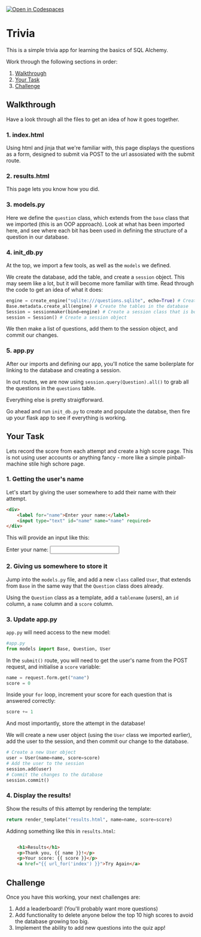 [![Open in Codespaces](https://classroom.github.com/assets/launch-codespace-2972f46106e565e64193e422d61a12cf1da4916b45550586e14ef0a7c637dd04.svg)](https://classroom.github.com/open-in-codespaces?assignment_repo_id=18235504)
# Trivia
This is a simple trivia app for learning the basics of SQL Alchemy.

Work through the following sections in order:
1. [Walkthrough](#walkthrough)
2. [Your Task](#your-task)
3. [Challenge](#challenge)

## Walkthrough 

Have a look through all the files to get an idea of how it goes together. 

### 1. index.html
Using html and jinja that we're familiar with, this page displays the questions as a form, designed to submit via POST to the url assosiated with the submit route. 

### 2. results.html
This page lets you know how you did. 

### 3. models.py
Here we define the `question` class, which extends from the `base` class that we imported (this is an OOP approach). Look at what has been imported here, and see where each bit has been used in defining the structure of a question in our database. 

### 4. init_db.py
At the top, we import a few tools, as well as the `models` we defined. 

We create the database, add the table, and create a `session` object. This may seem like a lot, but it will become more familiar with time. Read through the code to get an idea of what it does:

```python
engine = create_engine("sqlite:///questions.sqlite", echo=True) # Create an engine that connects to the database file questions.sqlite
Base.metadata.create_all(engine) # Create the tables in the database
Session = sessionmaker(bind=engine) # Create a session class that is bound to the engine
session = Session() # Create a session object
```

We then make a list of questions, add them to the session object, and commit our changes.

### 5. app.py

After our imports and defining our app, you'll notice the same boilerplate for linking to the database and creating a session. 

In out routes, we are now using `session.query(Question).all()` to grab all the questions in the `questions` table. 

Everything else is pretty straigtforward. 

Go ahead and run `init_db.py` to create and populate the databse, then fire up your flask app to see if everything is working. 


## Your Task 
Lets record the score from each attempt and create a high score page. This is not using user accounts or anything fancy - more like a simple pinball-machine stile high schore page.

### 1. Getting the user's name

Let's start by giving the user somewhere to add their name with their attempt. 

```html
<div>
    <label for="name">Enter your name:</label>
    <input type="text" id="name" name="name" required>
</div>
```
This will provide an input like this:

<div>
    <label for="name">Enter your name:</label>
    <input type="text" id="name" name="name" required>
</div>

### 2. Giving us somewhere to store it

Jump into the `models.py` file, and add a new `class` called `User`, that extends from `Base` in the same way that the `Question` class does already.

Using the `Question` class as a template, add a `tablename` (users), an `id` column, a `name` column and a `score` column. 

### 3. Update app.py
`app.py` will need access to the new model:
```python
#app.py
from models import Base, Question, User
```
In the `submit()` route, you will need to get the user's name from the POST request, and initialise a `score` variable:
```python
name = request.form.get("name")
score = 0
```

Inside your `for` loop, increment your score for each question that is answered correctly:
```python 
score += 1 
```

And most importantly, store the attempt in the database! 

We will create a new user object (using the `User` class we imported earlier), add the user to the session, and then commit our change to the database. 

```python
# Create a new User object
user = User(name=name, score=score) 
# Add the user to the session
session.add(user) 
# Commit the changes to the database
session.commit() 
```

### 4. Display the results!
Show the results of this attempt by rendering the template:

```python
return render_template("results.html", name=name, score=score)
```
Addinng something like this in `results.html`:
```html

    <h1>Results</h1>
    <p>Thank you, {{ name }}!</p>
    <p>Your score: {{ score }}</p>
    <a href="{{ url_for('index') }}">Try Again</a>
```

## Challenge

Once you have this working, your next challenges are:
1. Add a leaderboard! (You'll probably want more questions)
2. Add functionality to delete anyone below the top 10 high scores to avoid the database growing too big.
3. Implement the ability to add new questions into the quiz app! 
